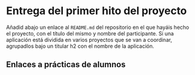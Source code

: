 # Entrega del primer hito del proyecto

Añadid abajo un enlace al `README.md` del repositorio en el que hayáis
hecho el proyecto, con el título del mismo y nombre del
participante. Si una aplicación está dividida en varios proyectos que
se van a coordinar,
agrupadlos bajo un titular h2 con el nombre de la aplicación.  

## Enlaces a prácticas de alumnos

